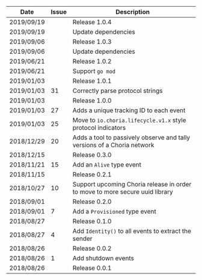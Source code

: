 |Date      |Issue |Description                                                                                              |
|----------|------|---------------------------------------------------------------------------------------------------------|
|2019/09/19|      |Release 1.0.4                                                                                            |
|2019/09/19|      |Update dependencies                                                                                      |
|2019/09/06|      |Release 1.0.3                                                                                            |
|2019/09/06|      |Update dependencies                                                                                      |
|2019/06/21|      |Release 1.0.2                                                                                            |
|2019/06/21|      |Support `go mod`                                                                                         |
|2019/01/03|      |Release 1.0.1                                                                                            |
|2019/01/03|31    |Correctly parse protocol strings                                                                         |
|2019/01/03|      |Release 1.0.0                                                                                            |
|2019/01/03|27    |Adds a unique tracking ID to each event                                                                  |
|2019/01/03|25    |Move to `io.choria.lifecycle.v1.x` style protocol indicators                                             |
|2018/12/29|20    |Adds a tool to passively observe and tally versions of a Choria network                                  |
|2018/12/15|      |Release 0.3.0                                                                                            |
|2018/11/21|15    |Add an `Alive` type event                                                                                |
|2018/11/15|      |Release 0.2.1                                                                                            |
|2018/10/27|10    |Support upcoming Choria release in order to move to more secure uuid library                             |
|2018/09/01|      |Release 0.2.0                                                                                            |
|2018/09/01|7     |Add a `Provisioned` type event                                                                           |
|2018/08/27|      |Release 0.1.0                                                                                            |
|2018/08/27|4     |Add `Identity()` to all events to extract the sender                                                     |
|2018/08/26|      |Release 0.0.2                                                                                            |
|2018/08/26|1     |Add shutdown events                                                                                      |
|2018/08/26|      |Release 0.0.1                                                                                            |